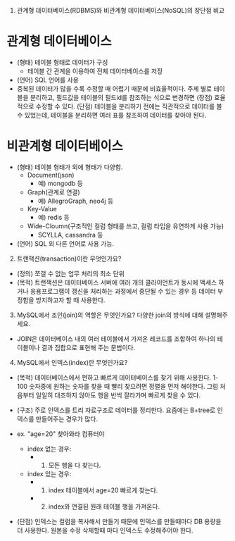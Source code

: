 1. 관계형 데이터베이스(RDBMS)와 비관계형 데이터베이스(NoSQL)의 장단점 비교

# 관계형 데이터베이스 
- (형태) 테이블 형태로 데이터가 구성
  - 테이블 간 관계을 이용하여 전체 데이터베이스를 저장
- (언어) SQL 언어를 사용
- 중복된 데이터가 많을 수록 수정할 때 어렵기 때문에 비효율적이다.
주제 별로 테이블을 분리하고, 필드값을 테이블의 필드id를 참조하는 식으로 변경하면 (장점) 효율적으로 수정할 수 있다.
(단점) 테이블을 분리하기 전에는 직관적으로 데이터를 볼 수 있었는데, 테이블을 분리하면 여러 표를 참조하여 데이터를 찾아야 된다.

# 비관계형 데이터베이스
- (형태) 테이블 형태가 외에 형태가 다양함.
  - Document(json)
    - 예) mongodb 등
  - Graph(관계로 연결)
    - 예) AllegroGraph, neo4j 등
  - Key-Value
    - 예) redis 등
  - Wide-Cloumn(구조적인 컬럼 형태를 쓰고, 컬럼 타입을 유연하게 사용 가능)
    - SCYLLA, cassandra 등
- (언어) SQL 외 다른 언어로 사용 가능.

2. 트랜잭션(transaction)이란 무엇인가요?
- (정의) 쪼갤 수 없는 업무 처리의 최소 단위
- (목적) 트랜잭션은 데이터베이스 서버에 여러 개의 클라이언트가 동시에 액세스 하거나 응용프로그램이 갱신을 처리하는 과정에서 중단될 수 있는 경우 등 데이터 부정합을 방지하고자 할 때 사용한다.

3. MySQL에서 조인(join)의 역할은 무엇인가요? 다양한 join의 방식에 대해 설명해주세요.
- JOIN은 데이터베이스 내의 여러 테이블에서 가져온 레코드를 조합하여 하나의 테이블이나 결과 집합으로 표현해 주는 문법이다.

4. MySQL에서 인덱스(index)란 무엇인가요?
- (목적) 데이터베이스에서 편하고 빠르게 데이터베이스를 찾기 위해 사용한다.
1-100 숫자중에 원하는 숫자를 찾을 때 빨리 찾으려면 정렬을 먼저 해야한다.
그럼 처음부터 일일히 대조하지 않아도 행을 반씩 잘라가며 빠르게 찾을 수 있다.

- (구조) 주로 인덱스를 트리 자료구조로 데이터를 정리한다.
요즘에는 B+tree로 인덱스를 만들어주는 경우가 많다.

- ex. "age=20" 찾아와라 컴퓨터야
  - index 없는 경우:
    - 1. 모든 행을 다 찾는다.
  - index 있는 경우:
    - 1. index 테이블에서 age=20 빠르게 찾는다.
    - 2. index와 연결된 원래 테이블 행을 가져온다.

- (단점) 인덱스는 컬럼을 복사해서 만들기 때문에 인덱스를 만들때마다 DB 용량을 더 사용한다.
원본을 수정 삭제할때 마다 인덱스도 수정해주어야 한다.
